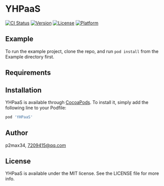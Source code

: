 # YHPaaS

[![CI Status](https://img.shields.io/travis/p2max34/YHPaaS.svg?style=flat)](https://travis-ci.org/p2max34/YHPaaS)
[![Version](https://img.shields.io/cocoapods/v/YHPaaS.svg?style=flat)](https://cocoapods.org/pods/YHPaaS)
[![License](https://img.shields.io/cocoapods/l/YHPaaS.svg?style=flat)](https://cocoapods.org/pods/YHPaaS)
[![Platform](https://img.shields.io/cocoapods/p/YHPaaS.svg?style=flat)](https://cocoapods.org/pods/YHPaaS)

## Example

To run the example project, clone the repo, and run `pod install` from the Example directory first.

## Requirements

## Installation

YHPaaS is available through [CocoaPods](https://cocoapods.org). To install
it, simply add the following line to your Podfile:

```ruby
pod 'YHPaaS'
```

## Author

p2max34, 7209415@qq.com

## License

YHPaaS is available under the MIT license. See the LICENSE file for more info.
